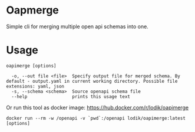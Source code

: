 # Oapmerge

Simple cli for merging multiple open api schemas into one.

# Usage

```
oapimerge [options]

  -o, --out file <file>  Specify output file for merged schema. By default - output.yaml in current working directory. Possible file extensions: yaml, json
  -s, --schema <schema>  Source openapi schema file
  --help                 prints this usage text
```

Or run this tool as docker image: https://hub.docker.com/r/lodik/oapimerge

```
docker run --rm -w /openapi -v `pwd`:/openapi lodik/oapimerge:latest [options]
```